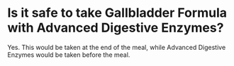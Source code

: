 # Is it safe to take Gallbladder Formula with Advanced Digestive Enzymes?

Yes. This would be taken at the end of the meal, while Advanced Digestive Enzymes would be taken before the meal.